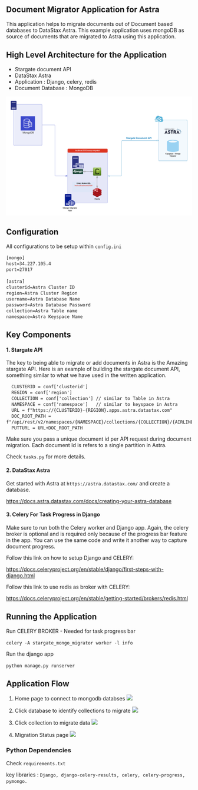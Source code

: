 ## Document Migrator Application for Astra

This application helps to migrate documents out of Document based databases to DataStax Astra. This example application uses mongoDB as source of documents that are migrated to Astra using this application.


## High Level Architecture for the Application

- Stargate document API
- DataStax Astra 
- Application : Django, celery, redis 
- Document Database : MongoDB


![](images/MongoMigratorArchitecturefinal.png)

## Configuration 

All configurations to be setup within `config.ini`

```
[mongo]
host=34.227.105.4
port=27017

[astra]
clusterid=Astra Cluster ID
region=Astra Cluster Region
username=Astra Database Name
password=Astra Database Password
collection=Astra Table name 
namespace=Astra Keyspace Name
```

## Key Components 

#### 1. Stargate API 

The key to being able to migrate or add documents in Astra is the Amazing stargate API. Here is an example of building the stargate document API, something similar to what we have used in the written application. 

```
  CLUSTERID = conf['clusterid']
  REGION = conf['region']
  COLLECTION = conf['collection'] // similar to Table in Astra
  NAMESPACE = conf['namespace']   // similar to keyspace in Astra
  URL = f"https://{CLUSTERID}-{REGION}.apps.astra.datastax.com" 
  DOC_ROOT_PATH = f"/api/rest/v2/namespaces/{NAMESPACE}/collections/{COLLECTION}/{AIRLINE_ID}" 
  PUTTURL = URL+DOC_ROOT_PATH
  ```

Make sure you pass a unique document id per API request during document migration. Each document Id is refers to a single partition in Astra. 

Check `tasks.py` for more details.

#### 2. DataStax Astra

Get started with Astra at ```https://astra.datastax.com/``` and create a database.

https://docs.astra.datastax.com/docs/creating-your-astra-database

#### 3. Celery For Task Progress in Django 

Make sure to run both the Celery worker and Django app. Again, the celery broker is optional and is required only because of the progress bar feature in the app. You can use the same code and write it another way to capture document progress. 

Follow this link on how to setup Django and CELERY: 

https://docs.celeryproject.org/en/stable/django/first-steps-with-django.html

Follow this link to use redis as broker with CELERY:

https://docs.celeryproject.org/en/stable/getting-started/brokers/redis.html

## Running the Application 

Run CELERY BROKER - Needed for task progress bar

```celery -A stargate_mongo_migrator worker -l info```

Run the django app 

```python manage.py runserver```


## Application Flow 
1. Home page to connect to mongodb databses
![](images/Click-Documents.png)

2. Click database to identify collections to migrate 
![](images/ClickConnect.png)

3. Click collection to migrate data
![](images/ClickMigrate.png)

4. Migration Status page
![](images/MigrateData.png)

### Python Dependencies 
Check `requirements.txt` 

key libraries : `Django, django-celery-results, celery, celery-progress, pymongo.`
 